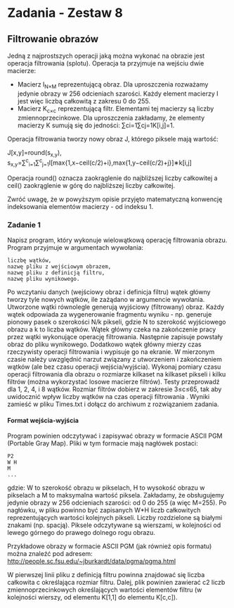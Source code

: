 # Zadania - Zestaw 8

## Filtrowanie obrazów

Jedną z najprostszych operacji jaką można wykonać na obrazie jest operacja filtrowania (splotu). Operacja ta przyjmuje na wejściu dwie macierze:

- Macierz I<sub>N×M</sub> reprezentującą obraz. Dla uproszczenia rozważamy jedynie obrazy w 256 odcieniach szarości. Każdy element macierzy I jest więc liczbą całkowitą z zakresu 0 do 255.
- Macierz K<sub>c×c</sub> reprezentującą filtr. Elementami tej macierzy są liczby zmiennoprzecinkowe. Dla uproszczenia zakładamy, że elementy macierzy K sumują się do jedności: ∑ci=1∑cj=1K[i,j]=1.

Operacja filtrowania tworzy nowy obraz J, którego piksele mają wartość:

J[x,y]=round(s<sub>x,y</sub>),
s<sub>x,y</sub>=∑<sup>c</sup><sub>i=1</sub>∑<sup>c</sup><sub>j=1</sub>I[max{1,x−ceil(c/2)+i},max{1,y−ceil(c/2)+j}]∗k[i,j]

Operacja round() oznacza zaokrąglenie do najbliższej liczby całkowitej a ceil() zaokrąglenie w górę do najbliższej liczby całkowitej.

Zwróć uwagę, że w powyższym opisie przyjęto matematyczną konwencję indeksowania elementów macierzy - od indeksu 1.

### Zadanie 1

Napisz program, który wykonuje wielowątkową operację filtrowania obrazu. Program przyjmuje w argumentach wywołania:

    liczbę wątków,
    nazwę pliku z wejściowym obrazem,
    nazwę pliku z definicją filtru,
    nazwę pliku wynikowego.

Po wczytaniu danych (wejściowy obraz i definicja filtru) wątek główny tworzy tyle nowych wątków, ile zażądano w argumencie wywołania. Utworzone wątki równolegle generują wyjściowy (filtrowany) obraz. Każdy wątek odpowiada za wygenerowanie fragmentu wyniku - np. generuje pionowy pasek o szerokości N/k pikseli, gdzie N to szerokość wyjściowego obrazu a k to liczba wątków. Wątek główny czeka na zakończenie pracy przez wątki wykonujące operację filtrowania. Następnie zapisuje powstały obraz do pliku wynikowego. Dodatkowo wątek główny mierzy czas rzeczywisty operacji filtrowania i wypisuje go na ekranie. W mierzonym czasie należy uwzględnić narzut związany z utworzeniem i zakończeniem wątków (ale bez czasu operacji wejścia/wyjścia).
Wykonaj pomiary czasu operacji filtrowania dla obrazu o rozmiarze kilkaset na kilkaset pikseli i kilku filtrów (można wykorzystać losowe macierze filtrów). Testy przeprowadź dla 1, 2, 4, i 8 wątków. Rozmiar filtrów dobierz w zakresie 3≤c≤65, tak aby uwidocznić wpływ liczby wątków na czas operacji filtrowania . Wyniki zamieść w pliku Times.txt i dołącz do archiwum z rozwiązaniem zadania.

#### Format wejścia-wyjścia

Program powinien odczytywać i zapisywać obrazy w formacie ASCII PGM (Portable Gray Map). Pliki w tym formacie mają nagłówek postaci:

    P2
    W H
    M
    ...

gdzie: W to szerokość obrazu w pikselach, H to wysokość obrazu w pikselach a M to maksymalna wartość piksela. Zakładamy, że obsługujemy jedynie obrazy w 256 odcieniach szarości: od 0 do 255 (a więc M=255). Po nagłówku, w pliku powinno być zapisanych W*H liczb całkowitych reprezentujących wartości kolejnych pikseli. Liczby rozdzielone są białymi znakami (np. spacją). Piksele odczytywane są wierszami, w kolejności od lewego górnego do prawego dolnego rogu obrazu.

Przykładowe obrazy w formacie ASCII PGM (jak również opis formatu) można znaleźć pod adresem: <http://people.sc.fsu.edu/~jburkardt/data/pgma/pgma.html>

W pierwszej linii pliku z definicją filtru powinna znajdować się liczba całkowita c określająca rozmiar filtru. Dalej, plik powinien zawierać c2 liczb zmiennoprzecinkowych określających wartości elementów filtru (w kolejności wierszy, od elementu K[1,1] do elementu K[c,c]).